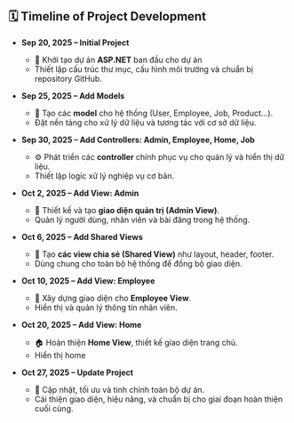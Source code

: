 ## 🗓️ Timeline of Project Development

- **Sep 20, 2025 – Initial Project**  
  - 🚀 Khởi tạo dự án **ASP.NET** ban đầu cho dự án 
  - Thiết lập cấu trúc thư mục, cấu hình môi trường và chuẩn bị repository GitHub.  

- **Sep 25, 2025 – Add Models**  
  - 🧱 Tạo các **model** cho hệ thống (User, Employee, Job, Product...).  
  - Đặt nền tảng cho xử lý dữ liệu và tương tác với cơ sở dữ liệu.  

- **Sep 30, 2025 – Add Controllers: Admin, Employee, Home, Job**  
  - ⚙️ Phát triển các **controller** chính phục vụ cho quản lý và hiển thị dữ liệu.  
  - Thiết lập logic xử lý nghiệp vụ cơ bản.  

- **Oct 2, 2025 – Add View: Admin**  
  - 🧭 Thiết kế và tạo **giao diện quản trị (Admin View)**.  
  - Quản lý người dùng, nhân viên và bài đăng trong hệ thống.  

- **Oct 6, 2025 – Add Shared Views**  
  - 🧩 Tạo **các view chia sẻ (Shared View)** như layout, header, footer.  
  - Dùng chung cho toàn bộ hệ thống để đồng bộ giao diện.  

- **Oct 10, 2025 – Add View: Employee**  
  - 👥 Xây dựng giao diện cho **Employee View**.  
  - Hiển thị và quản lý thông tin nhân viên.  

- **Oct 20, 2025 – Add View: Home**  
  - 🏠 Hoàn thiện **Home View**, thiết kế giao diện trang chủ.  
  - Hiển thị home

- **Oct 27, 2025 – Update Project**  
  - 🔄 Cập nhật, tối ưu và tinh chỉnh toàn bộ dự án.  
  - Cải thiện giao diện, hiệu năng, và chuẩn bị cho giai đoạn hoàn thiện cuối cùng.  
